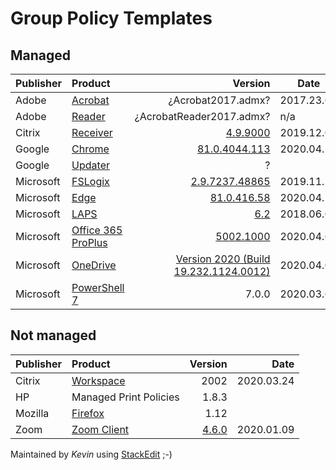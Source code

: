 <h1 id="group-policy-templates">Group Policy Templates</h1>
<h2 id="managed">Managed</h2>

<table>
<thead>
<tr>
<th>Publisher</th>
<th align="left">Product</th>
<th align="right">Version</th>
<th>Date</th>
</tr>
</thead>
<tbody>
<tr>
<td>Adobe</td>
<td align="left"><a href="https://www.adobe.com/devnet-docs/acrobatetk/tools/DesktopDeployment/gpo.html">Acrobat</a></td>
<td align="right">¿Acrobat2017.admx?</td>
<td>2017.23.05</td>
</tr>
<tr>
<td>Adobe</td>
<td align="left"><a href="https://www.adobe.com/devnet-docs/acrobatetk/tools/DesktopDeployment/gpo.html">Reader</a></td>
<td align="right">¿AcrobatReader2017.admx?</td>
<td>n/a</td>
</tr>
<tr>
<td>Citrix</td>
<td align="left"><a href="https://www.citrix.com/downloads/citrix-receiver/legacy-receiver-for-windows-ltsr/">Receiver</a></td>
<td align="right"><a href="https://downloads.citrix.com/16906/Receiver_ADMX_ADML_Files.zip?__gda__=1581724447_d6cdc2ed25b1bb9382273a22d6983702">4.9.9000</a></td>
<td>2019.12.04</td>
</tr>
<tr>
<td>Google</td>
<td align="left"><a href="https://cloud.google.com/chrome-enterprise/browser/download/#chrome-browser-policies">Chrome</a></td>
<td align="right"><a href="https://dl.google.com/dl/edgedl/chrome/policy/policy_templates.zip">81.0.4044.113</a></td>
<td>2020.04.15</td>
</tr>
<tr>
<td>Google</td>
<td align="left"><a href="https://cloud.google.com/chrome-enterprise/browser/download/#chrome-browser-policies">Updater</a></td>
<td align="right">?</td>
<td></td>
</tr>
<tr>
<td>Microsoft</td>
<td align="left"><a href="https://docs.microsoft.com/en-us/fslogix/install-ht#download-fslogix">FSLogix</a></td>
<td align="right"><a href="https://aka.ms/fslogix_download">2.9.7237.48865</a></td>
<td>2019.11.22</td>
</tr>
<tr>
<td>Microsoft</td>
<td align="left"><a href="https://www.microsoft.com/en-us/edge/business/download">Edge</a></td>
<td align="right"><a href="http://dl.delivery.mp.microsoft.com/filestreamingservice/files/7ea295fb-7cba-4e7e-83dd-a15958a1d4e6/MicrosoftEdgePolicyTemplates.cab">81.0.416.58</a></td>
<td>2020.04.17</td>
</tr>
<tr>
<td>Microsoft</td>
<td align="left"><a href="https://www.microsoft.com/en-us/download/details.aspx?id=46899">LAPS</a></td>
<td align="right"><a href="https://www.microsoft.com/en-us/download/confirmation.aspx?id=46899">6.2</a></td>
<td>2018.06.07</td>
</tr>
<tr>
<td>Microsoft</td>
<td align="left"><a href="https://www.microsoft.com/en-us/download/details.aspx?id=49030">Office 365 ProPlus</a></td>
<td align="right"><a href="https://www.microsoft.com/en-us/download/confirmation.aspx?id=49030">5002.1000</a></td>
<td>2020.04.09</td>
</tr>
<tr>
<td>Microsoft</td>
<td align="left"><a href="https://support.office.com/en-us/article/onedrive-release-notes-845dcf18-f921-435e-bf28-4e24b95e5fc0">OneDrive</a></td>
<td align="right"><a href="https://go.microsoft.com/fwlink/?linkid=844652">Version 2020 (Build 19.232.1124.0012)</a></td>
<td>2020.04.03</td>
</tr>
<tr>
<td>Microsoft</td>
<td align="left"><a href="https://www.verboon.info/2019/12/powershell-7-group-policy-settings-and-eventlogs/">PowerShell 7</a></td>
<td align="right">7.0.0</td>
<td>2020.03.03</td>
</tr>
</tbody>
</table><h2 id="not-managed">Not managed</h2>

<table>
<thead>
<tr>
<th>Publisher</th>
<th align="left">Product</th>
<th align="right">Version</th>
<th align="right">Date</th>
</tr>
</thead>
<tbody>
<tr>
<td>Citrix</td>
<td align="left"><a href="https://www.citrix.com/downloads/workspace-app/windows/workspace-app-for-windows-latest.html">Workspace</a></td>
<td align="right">2002</td>
<td align="right">2020.03.24</td>
</tr>
<tr>
<td>HP</td>
<td align="left">Managed Print Policies</td>
<td align="right">1.8.3</td>
<td align="right"></td>
</tr>
<tr>
<td>Mozilla</td>
<td align="left"><a href="https://github.com/mozilla/policy-templates/releases">Firefox</a></td>
<td align="right">1.12</td>
<td align="right"></td>
</tr>
<tr>
<td>Zoom</td>
<td align="left"><a href="https://support.zoom.us/hc/en-us/articles/360039100051">Zoom Client</a></td>
<td align="right"><a href="https://support.zoom.us/hc/en-us/article_attachments/360047960212/Zoom_4.6.0.zip">4.6.0</a></td>
<td align="right">2020.01.09</td>
</tr>
</tbody>
</table><p>Maintained by <em>Kevin</em> using <a href="https://stackedit.io/">StackEdit</a> ;-)</p>

